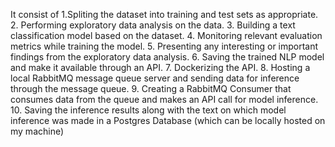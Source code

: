 It consist of
1.Spliting the dataset into training and test sets as appropriate.
2. Performing exploratory data analysis on the data.
3. Building a text classification model based on the dataset.
4. Monitoring relevant evaluation metrics while training the model.
5. Presenting any interesting or important findings from the exploratory data analysis.
6. Saving the trained NLP model and make it available through an API.
7. Dockerizing the API.
8. Hosting a local RabbitMQ message queue server and sending data for inference through the message queue.
9. Creating a RabbitMQ Consumer that consumes data from the queue and makes an API call for model inference.
10. Saving the inference results along with the text on which model inference was made in a Postgres Database (which can be locally hosted on my machine)
